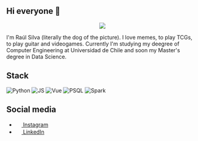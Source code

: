 ## Hi everyone 🤠

<p align="center">
  <img src="https://cdn.discordapp.com/attachments/1044472608785190963/1090779928531849266/ztnipev5pjs71.png" />
</p>

I'm Raúl Silva (literally the dog of the picture). I love memes, to play TCGs, to play guitar and videogames. Currently I'm studying my deegree of Computer Engineering  at Universidad de Chile and soon my Master's degree in Data Science.

## Stack
  ![Python](https://img.shields.io/badge/Python-FFD43B?style=flat-square&logo=python&logoColor=blue)
  ![JS](https://img.shields.io/badge/JavaScript-323330?style=flat-square&logo=javascript&logoColor=F7DF1E)
  ![Vue](https://img.shields.io/badge/Vue.js-35495E?style=flat-square&logo=vue.js&logoColor=4FC08D)
  ![PSQL](https://img.shields.io/badge/PostgreSQL-316192?style=flat-square&logo=postgresql&logoColor=white)
  ![Spark](https://img.shields.io/badge/Apache%20Spark-E25A1C.svg?style=flat-square&logo=Apache-Spark&logoColor=white)

  
</ul>


## Social media
<ul>
  <li><a href="https://www.instagram.com/rauwux/"> <img src="https://cdn-icons-png.flaticon.com/512/2111/2111463.png" style='width: 16px;' /> Instagram </a>
  <li><a href="https://www.linkedin.com/in/raúl-silva-astudillo-017247247/"> <img src="https://cdn-icons-png.flaticon.com/512/174/174857.png" style='width: 16px;' /> LinkedIn </a>
</ul>

